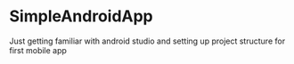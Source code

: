 # SimpleAndroidApp
Just getting familiar with android studio and setting up project structure for first mobile app
